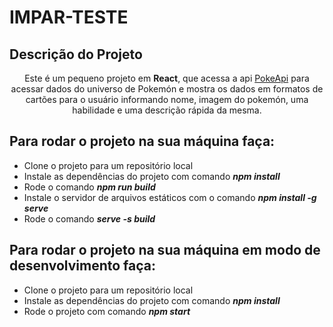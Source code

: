 # IMPAR-TESTE

## Descrição do Projeto
<p align="center">Este é um pequeno projeto em <strong>React</strong>, que acessa a api <span> <a href='https://pokeapi.co/'>PokeApi</a></span> para acessar dados do universo de Pokemón e mostra os dados em formatos de cartões para o usuário informando nome, imagem do pokemón, uma habilidade e uma descrição rápida da mesma.</p>

## Para rodar o projeto na sua máquina faça:

<ul>
  <li>Clone o projeto para um repositório local</li>
  <li>Instale as dependências do projeto com comando <strong><i>npm install</i></strong></li>
  <li>Rode o comando <strong><i>npm run build</i></strong></li>
  <li>Instale o servidor de arquivos estáticos com o comando <strong><i>npm install -g serve</i></strong></li>
  <li>Rode o comando <strong><i>serve -s build</i></strong></li>
</ul>

## Para rodar o projeto na sua máquina em modo de desenvolvimento faça:

<ul>
  <li>Clone o projeto para um repositório local</li>
  <li>Instale as dependências do projeto com comando <strong><i>npm install</i></strong></li>
  <li>Rode o projeto com comando <strong><i>npm start</i></strong></li>
</ul>
